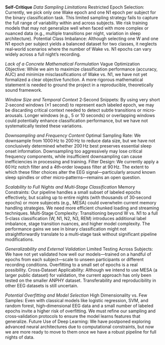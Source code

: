 **Self-Critique**
*Data Sampling Limitations*
Restricted Epoch Selection: Currently, we pick only one Wake epoch and one N1 epoch per subject for the binary classification task. This limited sampling strategy fails to capture the full range of variability within and across subjects. We risk training models that may not generalize well when faced with more complex or nuanced data (e.g., multiple transitions per night, variation in sleep architecture).
Potential Class Imbalance: Although selecting one W and one N1 epoch per subject yields a balanced dataset for two classes, it neglects real‐world scenarios where the number of Wake vs. N1 epochs can vary widely across a full night’s recording.

*Lack of a Concrete Mathematical Formulation*
Vague Optimization Objective: While we aim to maximize classification performance (accuracy, AUC) and minimize misclassifications of Wake vs. N1, we have not yet formalized a clear objective function. A more rigorous mathematical statement is needed to ground the project in a reproducible, theoretically sound framework.

*Window Size and Temporal Context*
2‐Second Snippets: By using very short 2‐second windows (±1 second) to represent each labeled epoch, we may be discarding critical context needed to detect subtle transitions or micro‐arousals. Longer windows (e.g., 5 or 10 seconds) or overlapping windows could potentially enhance classification performance, but we have not systematically tested these variations.

*Downsampling and Frequency Content*
Optimal Sampling Rate: We downsample from 1000 Hz to 200 Hz to reduce data size, but we have not conclusively determined whether 200 Hz best preserves essential sleep onset information. Downsampling too aggressively may lose critical frequency components, while insufficient downsampling can cause inefficiencies in processing and training.
Filter Design: We currently apply a 60 Hz notch filter and a 4th‐order lowpass filter at 90 Hz. The extent to which these filter choices alter the EEG signal—particularly around known sleep spindles or other micro‐patterns—remains an open question.

*Scalability to Full Nights and Multi‐Stage Classification*
Memory Constraints: Our pipeline handles a small subset of labeled epochs effectively, but scaling up to entire nights (with thousands of 30‐second epochs) or more subjecets (e.g., MESA) could overwhelm current memory handling strategies. We need more efficient chunked loading and streaming techniques.
Multi‐Stage Complexity: Transitioning beyond W vs. N1 to a full 5‐class classification (W, N1, N2, N3, REM) introduces additional label imbalance, stage transition nuances, and higher model complexity. The performance gains we see in binary classification might not straightforwardly translate to a multi‐stage task without significant pipeline modifications.

*Generalizability and External Validation*
Limited Testing Across Subjects: We have not yet validated how well our models—trained on a handful of epochs from each subject—scale to unseen participants or different recording conditions. Overfitting to a small set of epochs is a real possibility.
Cross‐Dataset Applicability: Although we intend to use MESA (a larger public dataset) for validation, the current approach has only been tested on the smaller ANPHY dataset. Transferability and reproducibility in other EEG datasets is still uncertain.

*Potential Overfitting and Model Selection*
High Dimensionality vs. Few Samples: Even with classical models like logistic regression, SVM, and random forest, high‐dimensional EEG data and a small number of labeled epochs invite a higher risk of overfitting. We must refine our sampling and cross‐validation protocols to ensure the model learns features that generalize.
Future Use of Deep Learning: We have postponed exploring advanced neural architectures due to computational constraints, but now we are more ready to move to them once we have a robust pipeline for full nights of data.
